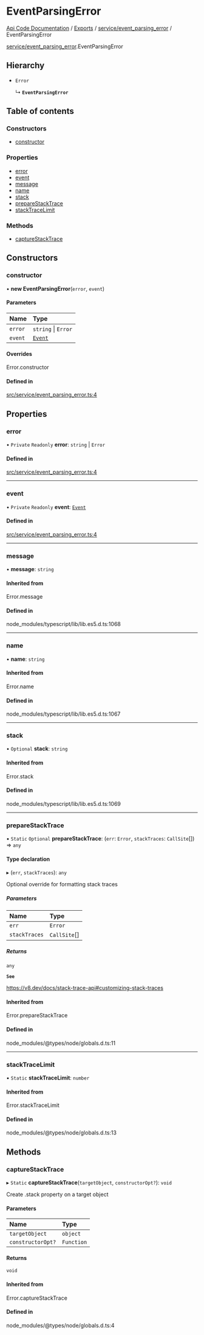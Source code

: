 # EventParsingError
 
[Api Code Documentation](../README.md) / [Exports](../modules.md) / [service/event\_parsing\_error](../modules/service_event_parsing_error.md) / EventParsingError

[service/event\_parsing\_error](../modules/service_event_parsing_error.md).EventParsingError

## Hierarchy

- `Error`

  ↳ **`EventParsingError`**

## Table of contents

### Constructors

- [constructor](service_event_parsing_error.EventParsingError.md#constructor)

### Properties

- [error](service_event_parsing_error.EventParsingError.md#error)
- [event](service_event_parsing_error.EventParsingError.md#event)
- [message](service_event_parsing_error.EventParsingError.md#message)
- [name](service_event_parsing_error.EventParsingError.md#name)
- [stack](service_event_parsing_error.EventParsingError.md#stack)
- [prepareStackTrace](service_event_parsing_error.EventParsingError.md#preparestacktrace)
- [stackTraceLimit](service_event_parsing_error.EventParsingError.md#stacktracelimit)

### Methods

- [captureStackTrace](service_event_parsing_error.EventParsingError.md#capturestacktrace)

## Constructors

### constructor

• **new EventParsingError**(`error`, `event`)

#### Parameters

| Name | Type |
| :------ | :------ |
| `error` | `string` \| `Error` |
| `event` | [`Event`](../interfaces/service_event.Event.md) |

#### Overrides

Error.constructor

#### Defined in

[src/service/event_parsing_error.ts:4](https://github.com/openkfw/TruBudget/blob/d07ad94/api/src/service/event_parsing_error.ts#L4)

## Properties

### error

• `Private` `Readonly` **error**: `string` \| `Error`

#### Defined in

[src/service/event_parsing_error.ts:4](https://github.com/openkfw/TruBudget/blob/d07ad94/api/src/service/event_parsing_error.ts#L4)

___

### event

• `Private` `Readonly` **event**: [`Event`](../interfaces/service_event.Event.md)

#### Defined in

[src/service/event_parsing_error.ts:4](https://github.com/openkfw/TruBudget/blob/d07ad94/api/src/service/event_parsing_error.ts#L4)

___

### message

• **message**: `string`

#### Inherited from

Error.message

#### Defined in

node_modules/typescript/lib/lib.es5.d.ts:1068

___

### name

• **name**: `string`

#### Inherited from

Error.name

#### Defined in

node_modules/typescript/lib/lib.es5.d.ts:1067

___

### stack

• `Optional` **stack**: `string`

#### Inherited from

Error.stack

#### Defined in

node_modules/typescript/lib/lib.es5.d.ts:1069

___

### prepareStackTrace

▪ `Static` `Optional` **prepareStackTrace**: (`err`: `Error`, `stackTraces`: `CallSite`[]) => `any`

#### Type declaration

▸ (`err`, `stackTraces`): `any`

Optional override for formatting stack traces

##### Parameters

| Name | Type |
| :------ | :------ |
| `err` | `Error` |
| `stackTraces` | `CallSite`[] |

##### Returns

`any`

**`See`**

https://v8.dev/docs/stack-trace-api#customizing-stack-traces

#### Inherited from

Error.prepareStackTrace

#### Defined in

node_modules/@types/node/globals.d.ts:11

___

### stackTraceLimit

▪ `Static` **stackTraceLimit**: `number`

#### Inherited from

Error.stackTraceLimit

#### Defined in

node_modules/@types/node/globals.d.ts:13

## Methods

### captureStackTrace

▸ `Static` **captureStackTrace**(`targetObject`, `constructorOpt?`): `void`

Create .stack property on a target object

#### Parameters

| Name | Type |
| :------ | :------ |
| `targetObject` | `object` |
| `constructorOpt?` | `Function` |

#### Returns

`void`

#### Inherited from

Error.captureStackTrace

#### Defined in

node_modules/@types/node/globals.d.ts:4

